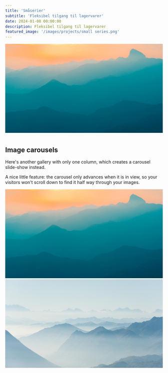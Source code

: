 ```yaml
---
title: 'Småserier'
subtitle: 'Fleksibel tilgang til lagervarer'
date: 2024-01-08 00:00:00
description: Fleksibel tilgang til lagervarer
featured_image: '/images/projects/small series.png'
---
```


![](/images/demo/demo-landscape.jpg)

# 


## Image carousels

Here's another gallery with only one column, which creates a carousel slide-show instead.

A nice little feature: the carousel only advances when it is in view, so your visitors won't scroll down to find it half way through your images.

<div class="gallery" data-columns="1">
	<img src="/images/demo/demo-landscape.jpg">
	<img src="/images/demo/demo-landscape-2.jpg">
</div>

